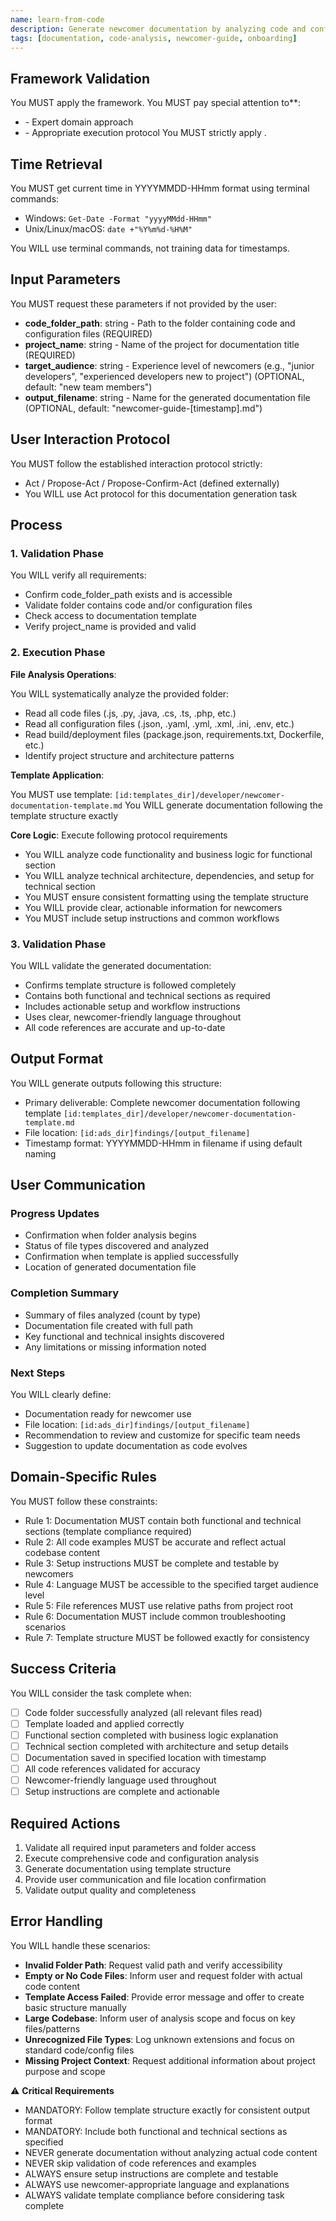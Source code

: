 ```yaml
---
name: learn-from-code
description: Generate newcomer documentation by analyzing code and configuration files with consistent functional and technical sections
tags: [documentation, code-analysis, newcomer-guide, onboarding]
---
```


## Framework Validation
You MUST apply the <olaf-work-instructions> framework.
You MUST pay special attention to**:
- <olaf-general-role-and-behavior> - Expert domain approach
- <olaf-interaction-protocols> - Appropriate execution protocol
You MUST strictly apply <olaf-framework-validation>.

## Time Retrieval
You MUST get current time in YYYYMMDD-HHmm format using terminal commands:
- Windows: `Get-Date -Format "yyyyMMdd-HHmm"`
- Unix/Linux/macOS: `date +"%Y%m%d-%H%M"`

You WILL use terminal commands, not training data for timestamps.

## Input Parameters
You MUST request these parameters if not provided by the user:
- **code_folder_path**: string - Path to the folder containing code and configuration files (REQUIRED)
- **project_name**: string - Name of the project for documentation title (REQUIRED)
- **target_audience**: string - Experience level of newcomers (e.g., "junior developers", "experienced developers new to project") (OPTIONAL, default: "new team members")
- **output_filename**: string - Name for the generated documentation file (OPTIONAL, default: "newcomer-guide-[timestamp].md")

## User Interaction Protocol
You MUST follow the established interaction protocol strictly:
- Act / Propose-Act / Propose-Confirm-Act (defined externally)
- You WILL use Act protocol for this documentation generation task

## Process

### 1. Validation Phase
You WILL verify all requirements:
- Confirm code_folder_path exists and is accessible
- Validate folder contains code and/or configuration files
- Check access to documentation template
- Verify project_name is provided and valid

### 2. Execution Phase

**File Analysis Operations**:
<!-- <code_analysis> -->
You WILL systematically analyze the provided folder:
- Read all code files (.js, .py, .java, .cs, .ts, .php, etc.)
- Read all configuration files (.json, .yaml, .yml, .xml, .ini, .env, etc.)
- Read build/deployment files (package.json, requirements.txt, Dockerfile, etc.)
- Identify project structure and architecture patterns
<!-- </code_analysis> -->

**Template Application**:
<!-- <template_processing> -->
You MUST use template: `[id:templates_dir]/developer/newcomer-documentation-template.md`
You WILL generate documentation following the template structure exactly
<!-- </template_processing> -->

**Core Logic**: Execute following protocol requirements
- You WILL analyze code functionality and business logic for functional section
- You WILL analyze technical architecture, dependencies, and setup for technical section
- You MUST ensure consistent formatting using the template structure
- You WILL provide clear, actionable information for newcomers
- You MUST include setup instructions and common workflows

### 3. Validation Phase
You WILL validate the generated documentation:
- Confirms template structure is followed completely
- Contains both functional and technical sections as required
- Includes actionable setup and workflow instructions
- Uses clear, newcomer-friendly language throughout
- All code references are accurate and up-to-date

## Output Format
You WILL generate outputs following this structure:
- Primary deliverable: Complete newcomer documentation following template `[id:templates_dir]/developer/newcomer-documentation-template.md`
- File location: `[id:ads_dir]findings/[output_filename]`
- Timestamp format: YYYYMMDD-HHmm in filename if using default naming

## User Communication

### Progress Updates
- Confirmation when folder analysis begins
- Status of file types discovered and analyzed
- Confirmation when template is applied successfully
- Location of generated documentation file

### Completion Summary
- Summary of files analyzed (count by type)
- Documentation file created with full path
- Key functional and technical insights discovered
- Any limitations or missing information noted

### Next Steps
You WILL clearly define:
- Documentation ready for newcomer use
- File location: `[id:ads_dir]findings/[output_filename]`
- Recommendation to review and customize for specific team needs
- Suggestion to update documentation as code evolves

## Domain-Specific Rules
You MUST follow these constraints:
- Rule 1: Documentation MUST contain both functional and technical sections (template compliance required)
- Rule 2: All code examples MUST be accurate and reflect actual codebase content
- Rule 3: Setup instructions MUST be complete and testable by newcomers
- Rule 4: Language MUST be accessible to the specified target audience level
- Rule 5: File references MUST use relative paths from project root
- Rule 6: Documentation MUST include common troubleshooting scenarios
- Rule 7: Template structure MUST be followed exactly for consistency

## Success Criteria
You WILL consider the task complete when:
- [ ] Code folder successfully analyzed (all relevant files read)
- [ ] Template loaded and applied correctly
- [ ] Functional section completed with business logic explanation
- [ ] Technical section completed with architecture and setup details
- [ ] Documentation saved in specified location with timestamp
- [ ] All code references validated for accuracy
- [ ] Newcomer-friendly language used throughout
- [ ] Setup instructions are complete and actionable

## Required Actions
1. Validate all required input parameters and folder access
2. Execute comprehensive code and configuration analysis
3. Generate documentation using template structure
4. Provide user communication and file location confirmation
5. Validate output quality and completeness

## Error Handling
You WILL handle these scenarios:
- **Invalid Folder Path**: Request valid path and verify accessibility
- **Empty or No Code Files**: Inform user and request folder with actual code content
- **Template Access Failed**: Provide error message and offer to create basic structure manually
- **Large Codebase**: Inform user of analysis scope and focus on key files/patterns
- **Unrecognized File Types**: Log unknown extensions and focus on standard code/config files
- **Missing Project Context**: Request additional information about project purpose and scope

⚠️ **Critical Requirements**
- MANDATORY: Follow template structure exactly for consistent output format
- MANDATORY: Include both functional and technical sections as specified
- NEVER generate documentation without analyzing actual code content
- NEVER skip validation of code references and examples
- ALWAYS ensure setup instructions are complete and testable
- ALWAYS use newcomer-appropriate language and explanations
- ALWAYS validate template compliance before considering task complete
